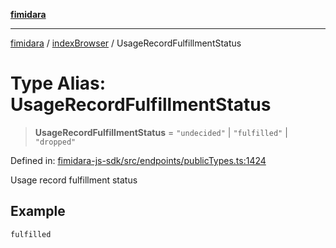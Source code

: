 [**fimidara**](../../README.md)

***

[fimidara](../../modules.md) / [indexBrowser](../README.md) / UsageRecordFulfillmentStatus

# Type Alias: UsageRecordFulfillmentStatus

> **UsageRecordFulfillmentStatus** = `"undecided"` \| `"fulfilled"` \| `"dropped"`

Defined in: [fimidara-js-sdk/src/endpoints/publicTypes.ts:1424](https://github.com/softkave/fimidara/blob/feac071900ab8644442d355e5cb5db9df2f34600/fimidara-js-sdk/src/endpoints/publicTypes.ts#L1424)

Usage record fulfillment status

## Example

```
fulfilled
```
